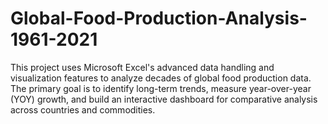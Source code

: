 # Global-Food-Production-Analysis-1961-2021
This project uses Microsoft Excel's advanced data handling and visualization features  to analyze decades of global food production data. The primary goal is to identify long-term trends, measure year-over-year (YOY) growth, and build an interactive dashboard for comparative analysis across countries and commodities.
